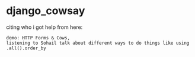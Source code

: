 # django_cowsay

citing who i got help from here:
```
demo: HTTP Forms & Cows,
listening to Sohail talk about different ways to do things like using .all().order_by
```
